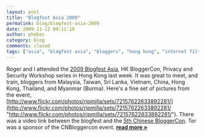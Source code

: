 ```yaml
---
layout: post
title: "Blogfest Asia 2009"
permalink: blog/blogfest-asia-2009
date: 2009-11-12 09:11:18
author: phobos
category: blog
comments: closed
tags: ["asia", "blogfest asia", "bloggers", "hong kong", "internet filtering", "privacy workshop", "progress", "security workshop"]
---
```


Roger and I attended the [2009 Blogfest Asia](http://www.blogfest.asia/), HK BloggerCon, Privacy and Security Workshop series in Hong Kong last week. It was great to meet, and train, bloggers from Malaysia, Taiwan, Sri Lanka, Vietnam, China, Hong Kong, Thailand, and Myanmar (Burma). Here's a fine set of pictures from the event, [http://www.flickr.com/photos/ripmilla/sets/72157622633892281/](http://www.flickr.com/photos/ripmilla/sets/72157622633892281/ "http://www.flickr.com/photos/ripmilla/sets/72157622633892281/"). There was a video link between the blogfest and the [5th Chinese BloggerCon](http://globalvoicesonline.org/2009/11/12/the-5th-chinese-blogger-conference-micro-power-and-a-boarder-world/). Tor was a sponsor of the CNBloggercon event. [**read more »**](https://blog.torproject.org/blog/blogfest-asia-2009)
